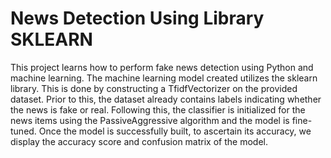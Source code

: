 # News Detection Using Library SKLEARN
This project learns how to perform fake news detection using Python and machine learning. 
The machine learning model created utilizes the sklearn library. This is done by constructing a TfidfVectorizer on the provided dataset. 
Prior to this, the dataset already contains labels indicating whether the news is fake or real. 
Following this, the classifier is initialized for the news items using the PassiveAggressive algorithm and the model is fine-tuned. 
Once the model is successfully built, to ascertain its accuracy, we display the accuracy score and confusion matrix of the model.
